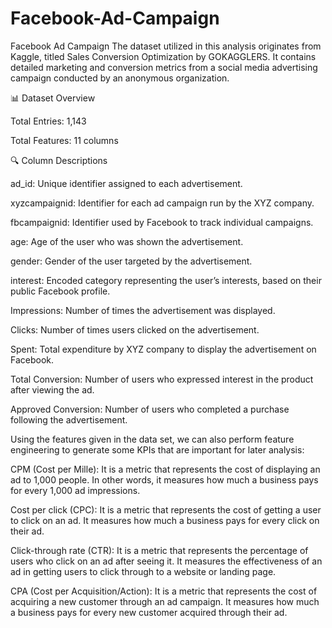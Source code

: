 # Facebook-Ad-Campaign
Facebook Ad Campaign
The dataset utilized in this analysis originates from Kaggle, titled Sales Conversion Optimization by GOKAGGLERS. It contains detailed marketing and conversion metrics from a social media advertising campaign conducted by an anonymous organization.

📊 Dataset Overview

Total Entries: 1,143

Total Features: 11 columns

🔍 Column Descriptions

ad_id: Unique identifier assigned to each advertisement.

xyzcampaignid: Identifier for each ad campaign run by the XYZ company.

fbcampaignid: Identifier used by Facebook to track individual campaigns.

age: Age of the user who was shown the advertisement.

gender: Gender of the user targeted by the advertisement.

interest: Encoded category representing the user’s interests, based on their public Facebook profile.

Impressions: Number of times the advertisement was displayed.

Clicks: Number of times users clicked on the advertisement.

Spent: Total expenditure by XYZ company to display the advertisement on Facebook.

Total Conversion: Number of users who expressed interest in the product after viewing the ad.

Approved Conversion: Number of users who completed a purchase following the advertisement.


Using the features given in the data set, we can also perform feature engineering to generate some KPIs that are important for later analysis:

CPM (Cost per Mille): It is a metric that represents the cost of displaying an ad to 1,000 people. In other words, it measures how much a business pays for every 1,000 ad impressions.

Cost per click (CPC): It is a metric that represents the cost of getting a user to click on an ad. It measures how much a business pays for every click on their ad.

Click-through rate (CTR): It is a metric that represents the percentage of users who click on an ad after seeing it. It measures the effectiveness of an ad in getting users to click through to a website or landing page.

CPA (Cost per Acquisition/Action): It is a metric that represents the cost of acquiring a new customer through an ad campaign. It measures how much a business pays for every new customer acquired through their ad.
